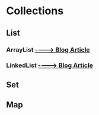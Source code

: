 # Collections

## List

### ArrayList [----> Blog Article](https://blog.shellming.cn/archives/%E9%9B%86%E5%90%88list%E6%BA%90%E7%A0%81%E5%88%86%E6%9E%90)

### LinkedList [----> Blog Article](https://blog.shellming.cn/archives/%E9%9B%86%E5%90%88listlinkedlist%E6%BA%90%E7%A0%81%E5%88%86%E6%9E%90)

## Set

## Map
